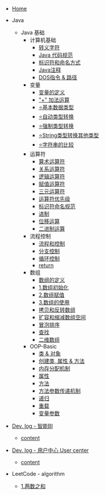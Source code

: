 - [Home](/) 

[//]: # (- [Java]&#40;/zh-cn/Java/java.md&#41;)
- Java
    - Java 基础
      - 计算机基础
        - [转义字符](/zh-cn/Java/1.Java-Basic/1.Computer-Basic/1.Escape-Characters.md)
        - [Java 代码规范](/zh-cn/Java/1.Java-Basic/1.Computer-Basic/2.Java-Code-Style.md)
        - [标识符和命名方式](/zh-cn/Java/1.Java-Basic/1.Computer-Basic/3.Identifiers&Naming-Rules.md)
        - [Java注释](/zh-cn/Java/1.Java-Basic/1.Computer-Basic/4.Java-Comments.md)
        - [DOS指令 & 路径](/zh-cn/Java/1.Java-Basic/1.Computer-Basic/5.DOS&Path.md)
      - 变量
        - [变量的定义](/zh-cn/Java/1.Java-Basic/2.Variable/1.Variable-Definition.md)
        - ["+" 加法运算](/zh-cn/Java/1.Java-Basic/2.Variable/2.+operator.md)
        - [⭐基本数据类型](/zh-cn/Java/1.Java-Basic/2.Variable/3.Data-Type.md)
        - [⭐自动类型转换](/zh-cn/Java/1.Java-Basic/2.Variable/4.Widening-Casting.md)
        - [⭐强制类型转换](/zh-cn/Java/1.Java-Basic/2.Variable/5.Narrowing-Casting.md)
        - [⭐String类型转换其他类型](/zh-cn/Java/1.Java-Basic/2.Variable/6.String-Convert-other.md)
        - [⭐字符串的比较](/zh-cn/Java/1.Java-Basic/2.Variable/7.Compare-String.md)
      - 运算符
        - [算术运算符](/zh-cn/Java/1.Java-Basic/3.Operator/1.Arithmetic-Operator.md)
        - [关系运算符](/zh-cn/Java/1.Java-Basic/3.Operator/2.Relational-Operator.md)
        - [逻辑运算符](/zh-cn/Java/1.Java-Basic/3.Operator/3.Logic-Operator.md)
        - [赋值运算符](/zh-cn/Java/1.Java-Basic/3.Operator/4.Assignment-Operators.md)
        - [三元运算符](/zh-cn/Java/1.Java-Basic/3.Operator/5.Ternary-Operator.md)
        - [运算符优先级](/zh-cn/Java/1.Java-Basic/3.Operator/6.Operator-Precedence.md)
        - [标识符命名规范](/zh-cn/Java/1.Java-Basic/3.Operator/7.Identifiers-naming.md)
        - [进制](/zh-cn/Java/1.Java-Basic/3.Operator/8.Number-Systems.md)
        - [位移运算](/zh-cn/Java/1.Java-Basic/3.Operator/9.Bitwise-Operators.md)
        - [二进制运算](/zh-cn/Java/1.Java-Basic/3.Operator/10.Binary-Operations.md)
      - 流程控制
        - [流程和控制](/zh-cn/Java/1.Java-Basic/4.Conditional-Statement/1.Flow-control.md)
        - [分支控制](/zh-cn/Java/1.Java-Basic/4.Conditional-Statement/2.Branching.md)
        - [循环控制](/zh-cn/Java/1.Java-Basic/4.Conditional-Statement/3.Loop.md)
        - [return](/zh-cn/Java/1.Java-Basic/4.Conditional-Statement/4.return.md)
      - 数组
        - [数组的定义](/zh-cn/Java/1.Java-Basic/5.Array/0.Array.md)
        - [1.数组初始化](/zh-cn/Java/1.Java-Basic/5.Array/1.Initializing-Arrays.md)
        - [2.数组赋值](/zh-cn/Java/1.Java-Basic/5.Array/2.Array-Assignment.md)
        - [3.数组的使用](/zh-cn/Java/1.Java-Basic/5.Array/3.Using-Arrays.md)
        - [拷贝和反转数组](/zh-cn/Java/1.Java-Basic/5.Array/4.Array-Copy&Reverse.md)
        - [扩容和缩减数组空间](/zh-cn/Java/1.Java-Basic/5.Array/5.Resizing-Array-Space.md)
        - [冒泡排序](/zh-cn/Java/1.Java-Basic/5.Array/6.Bubble-Sort.md)
        - [查找](/zh-cn/Java/1.Java-Basic/5.Array/7.Search.md)
        - [二维数组](/zh-cn/Java/1.Java-Basic/5.Array/8.TwoD-Array.md)
      - OOP-Basic
        - [类 & 对象](/zh-cn/Java/1.Java-Basic/6.OOP-Basic/1.Class&Object.md)
        - [创建类, 属性 & 方法](/zh-cn/Java/1.Java-Basic/6.OOP-Basic/2.Create-Class-Properties&Methods.md)
        - [内存分配机制](/zh-cn/Java/1.Java-Basic/6.OOP-Basic/3.Memory-Allocation-Mechanism.md)
        - [属性](/zh-cn/Java/1.Java-Basic/6.OOP-Basic/4.Field.md)
        - [方法](/zh-cn/Java/1.Java-Basic/6.OOP-Basic/5.Method.md)
        - [方法参数传递机制](/zh-cn/Java/1.Java-Basic/6.OOP-Basic/6.Parameter-Passing-Mechanism.md)
        - [递归](/zh-cn/Java/1.Java-Basic/6.OOP-Basic/7.Recursion.md)
        - [重载](/zh-cn/Java/1.Java-Basic/6.OOP-Basic/8.Overload.md)
        - [变量参数](/zh-cn/Java/1.Java-Basic/6.OOP-Basic/9.Variable-Args.md)
        
- [Dev. log - 智能BI](/zh-cn/BI/home.md)

  - [content](/zh-cn/BI/content.md)


- [Dev. log - 用户中心 User center ](/zh-cn/UserCenter/home.md)

  - [content](/zh-cn/UserCenter/content.md)

- LeetCode - algorithm
  - [1.两数之和](/zh-cn/LeetCode/1.Tow-Sum.md)